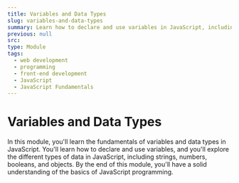 ```yaml
---
title: Variables and Data Types
slug: variables-and-data-types
summary: Learn how to declare and use variables in JavaScript, including strings, numbers, booleans, and objects. Master the basics of data types in JavaScript.
previous: null
src:
type: Module
tags:
  - web development
  - programming
  - front-end development
  - JavaScript
  - JavaScript Fundamentals
---
```


# Variables and Data Types

In this module, you'll learn the fundamentals of variables and data types in JavaScript. You'll learn how to declare and use variables, and you'll explore the different types of data in JavaScript, including strings, numbers, booleans, and objects. By the end of this module, you'll have a solid understanding of the basics of JavaScript programming.
